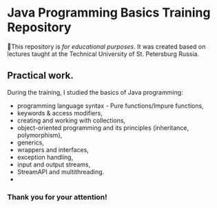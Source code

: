 # Java Programming Basics Training Repository

📝This repository is _for educational purposes_.
It was created based on lectures taught at the Technical University of St. Petersburg Russia.

## Practical work.

During the training, I studied the basics of Java programming:

- programming language syntax - Pure functions/Impure functions, 
- keywords & access modifiers, 
- creating and working with collections, 
- object-oriented programming and its principles (inheritance, polymorphism), 
- generics, 
- wrappers and interfaces, 
- exception handling, 
- input and output streams, 
- StreamAPI and multithreading.
- 

<h3 align="left">Thank you for your attention!</h3>

